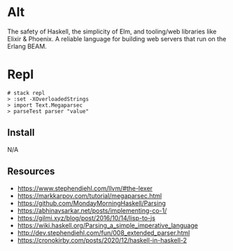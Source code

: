 # Alt

The safety of Haskell, the simplicity of Elm, and tooling/web libraries like Elixir & Phoenix. A reliable language for building web servers that run on the Erlang BEAM.

# Repl

```
# stack repl
> :set -XOverloadedStrings
> import Text.Megaparsec
> parseTest parser "value"
```

## Install

N/A

## Resources

- https://www.stephendiehl.com/llvm/#the-lexer
- https://markkarpov.com/tutorial/megaparsec.html
- https://github.com/MondayMorningHaskell/Parsing
- https://abhinavsarkar.net/posts/implementing-co-1/
- https://gilmi.xyz/blog/post/2016/10/14/lisp-to-js
- https://wiki.haskell.org/Parsing_a_simple_imperative_language
- http://dev.stephendiehl.com/fun/008_extended_parser.html
- https://cronokirby.com/posts/2020/12/haskell-in-haskell-2
